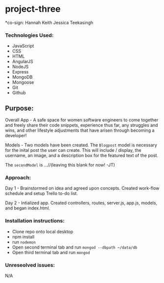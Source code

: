 # project-three


*co-sign: Hannah Keith
Jessica Teekasingh


### Technologies Used:
* JavaScript  
* CSS  
* HTML  
* AngularJS   
* NodeJS  
* Express  
* MongoDB  
* Mongoose  
* Git  
* Github



## Purpose:
Overall App -
A safe space for women software engineers to come together and freely share their code snippets, experience thus far, any struggles and wins, and other lifestyle adjustments that have arisen through becoming a developer!

Models -
Two models have been created.
The ```Blogpost``` model is necessary for the inital post the user can create. This will include / display, the username, an image, and a description box for the featured text of the post.

The ```secondModel``` is ...//(leaving this blank for now! -JT)



### Approach:
Day 1 -
Brainstormed on idea and agreed upon concepts. Created work-flow schedule and setup Trello to-do list.

Day 2 -
Intialized app. Created controllers, routes, server.js, app.js, models, and began index.html.



### Installation instructions:
* Clone repo onto local desktop  
* npm install
* run ```nodemon```  
* Open second terminal tab and run ```mongod --dbpath ~/data/db```  
* Open third terminal tab and run ```mongod```



### Unreseolved issues:
N/A
